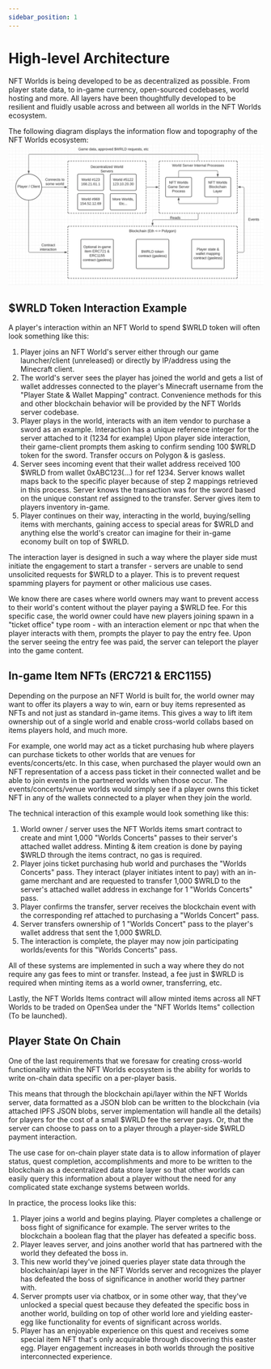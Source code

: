 ```yaml
---
sidebar_position: 1
---
```


# High-level Architecture

NFT Worlds is being developed to be as decentralized as possible. From player state data, to in-game currency, open-sourced codebases, world hosting and more. All layers have been thoughtfully developed to be resilient and fluidly usable across and between all worlds in the NFT Worlds ecosystem.

The following diagram displays the information flow and topography of the NFT Worlds ecosystem:
![High Level Architecture Overview diagram](/img/hla.png)

## $WRLD Token Interaction Example

A player's interaction within an NFT World to spend $WRLD token will often look something like this:

1. Player joins an NFT World's server either through our game launcher/client (unreleased) or directly by IP/address using the Minecraft client.
2. The world's server sees the player has joined the world and gets a list of wallet addresses connected to the player's Minecraft username from the "Player State & Wallet Mapping" contract. Convenience methods for this and other blockchain behavior will be provided by the NFT Worlds server codebase.
3. Player plays in the world, interacts with an item vendor to purchase a sword as an example. Interaction has a unique reference integer for the server attached to it (1234 for example) Upon player side interaction, their game-client prompts them asking to confirm sending 100 $WRLD token for the sword. Transfer occurs on Polygon & is gasless. 
4. Server sees incoming event that their wallet address received 100 $WRLD from wallet 0xABC123(...) for ref 1234. Server knows wallet maps back to the specific player because of step 2 mappings retrieved in this process. Server knows the transaction was for the sword based on the unique constant ref assigned to the transfer. Server gives item to players inventory in-game.
5. Player continues on their way, interacting in the world, buying/selling items with merchants, gaining access to special areas for $WRLD and anything else the world's creator can imagine for their in-game economy built on top of $WRLD.

The interaction layer is designed in such a way where the player side must initiate the engagement to start a transfer - servers are unable to send unsolicited requests for $WRLD to a player. This is to prevent request spamming players for payment or other malicious use cases. 

We know there are cases where world owners may want to prevent access to their world's content without the player paying a $WRLD fee. For this specific case, the world owner could have new players joining spawn in a "ticket office" type room - with an interaction element or npc that when the player interacts with them, prompts the player to pay the entry fee. Upon the server seeing the entry fee was paid, the server can teleport the player into the game content.

## In-game Item NFTs (ERC721 & ERC1155)

Depending on the purpose an NFT World is built for, the world owner may want to offer its players a way to win, earn or buy items represented as NFTs and not just as standard in-game items. This gives a way to lift item ownership out of a single world and enable cross-world collabs based on items players hold, and much more. 

For example, one world may act as a ticket purchasing hub where players can purchase tickets to other worlds that are venues for events/concerts/etc. In this case, when purchased the player would own an NFT representation of a access pass ticket in their connected wallet and be able to join events in the partnered worlds when those occur. The events/concerts/venue worlds would simply see if a player owns this ticket NFT in any of the wallets connected to a player when they join the world.

The technical interaction of this example would look something like this:

1. World owner / server uses the NFT Worlds items smart contract to create and mint 1,000 "Worlds Concerts" passes to their server's attached wallet address. Minting & item creation is done by paying $WRLD through the items contract, no gas is required.
2. Player joins ticket purchasing hub world and purchases the "Worlds Concerts" pass. They interact (player initiates intent to pay) with an in-game merchant and are requested to transfer 1,000 $WRLD to the server's attached wallet address in exchange for 1 "Worlds Concerts" pass.
3. Player confirms the transfer, server receives the blockchain event with the corresponding ref attached to purchasing a "Worlds Concert" pass.
4.  Server transfers ownership of 1 "Worlds Concert" pass to the player's wallet address that sent the 1,000 $WRLD.
5. The interaction is complete, the player may now join participating worlds/events for this "Worlds Concerts" pass.

All of these systems are implemented in such a way where they do not require any gas fees to mint or transfer. Instead, a fee just in $WRLD is required when minting items as a world owner, transferring, etc.

Lastly, the NFT Worlds Items contract will allow minted items across all NFT Worlds to be traded on OpenSea under the "NFT Worlds Items" collection (To be launched).

## Player State On Chain

One of the last requirements that we foresaw for creating cross-world functionality within the NFT Worlds ecosystem is the ability for worlds to write on-chain data specific on a per-player basis.

This means that through the blockchain api/layer within the NFT Worlds server, data formatted as a JSON blob can be written to the blockchain (via attached IPFS JSON blobs, server implementation will handle all the details) for players for the cost of a small $WRLD fee the server pays. Or, that the server can choose to pass on to a player through a player-side $WRLD payment interaction.

The use case for on-chain player state data is to allow information of player status, quest completion, accomplishments and more to be written to the blockchain as a decentralized data store layer so that other worlds can easily query this information about a player without the need for any complicated state exchange systems between worlds.

In practice, the process looks like this:

1. Player joins a world and begins playing. Player completes a challenge or boss fight of significance for example. The server writes to the blockchain a boolean flag that the player has defeated a specific boss.
2. Player leaves server, and joins another world that has partnered with the world they defeated the boss in. 
3. This new world they've joined queries player state data through the blockchain/api layer in the NFT Worlds server and recognizes the player has defeated the boss of significance in another world they partner with. 
4. Server prompts user via chatbox, or in some other way, that they've unlocked a special quest because they defeated the specific boss in another world, building on top of other world lore and yielding easter-egg like functionality for events of significant across worlds.
5. Player has an enjoyable experience on this quest and receives some special item NFT that's only acquirable through discovering this easter egg. Player engagement increases in both worlds through the positive interconnected experience.

